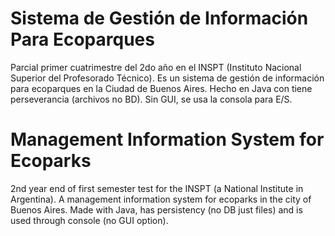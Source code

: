 # Sistema de Gestión de Información Para Ecoparques
Parcial primer cuatrimestre del 2do año en el INSPT (Instituto Nacional Superior del Profesorado Técnico).
Es un sistema de gestión de información para ecoparques en la Ciudad de Buenos Aires.
Hecho en Java con tiene perseverancia (archivos no BD). Sin GUI, se usa la consola para E/S.

# Management Information System for Ecoparks
2nd year end of first semester test for the INSPT (a National Institute in Argentina).
A management information system for ecoparks in the city of Buenos Aires.
Made with Java, has persistency (no DB just files) and is used through console (no GUI option).

